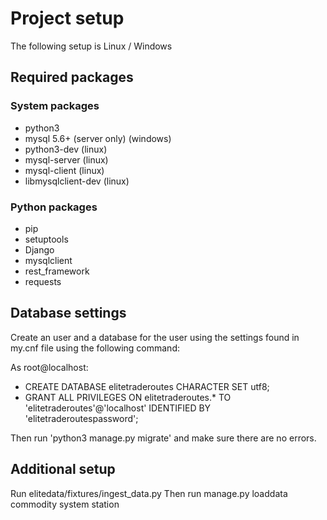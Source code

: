# Project setup

The following setup is Linux / Windows

## Required packages

### System packages

- python3
- mysql 5.6+ (server only) (windows)
- python3-dev (linux)
- mysql-server (linux)
- mysql-client (linux)
- libmysqlclient-dev (linux)

### Python packages

- pip
- setuptools
- Django
- mysqlclient
- rest_framework
- requests

## Database settings

Create an user and a database for the user using the settings found in my.cnf file using the following command:

As root@localhost:

- CREATE DATABASE elitetraderoutes CHARACTER SET utf8;
- GRANT ALL PRIVILEGES ON elitetraderoutes.* TO 'elitetraderoutes'@'localhost' IDENTIFIED BY 'elitetraderoutespassword';

Then run 'python3 manage.py migrate' and make sure there are no errors.

## Additional setup

Run elitedata/fixtures/ingest_data.py
Then run manage.py loaddata commodity system station